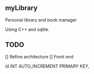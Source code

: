 ## myLibrary
Personal library and book manager

Using C++ and sqlite. 
## TODO
[] Refine architecture
[] Front end

id INT AUTO_INCREMENT PRIMARY KEY,

